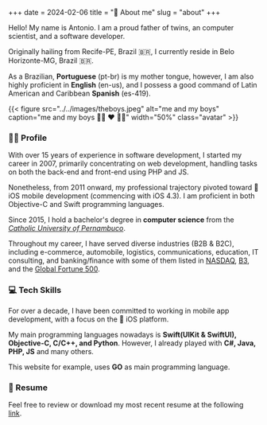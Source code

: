 +++
date = 2024-02-06
title = "👤 About me"
slug = "about"
+++

Hello! My name is Antonio. I am a proud father of twins, an computer scientist, and a software developer.

Originally hailing from Recife-PE, Brazil 🇧🇷, I currently reside in Belo Horizonte-MG, Brazil 🇧🇷. 

As a Brazilian, **Portuguese** (pt-br) is my mother tongue, however, I am also highly proficient in **English** (en-us), and I possess a good command of Latin American and Caribbean **Spanish** (es-419).

{{< figure src="../../images/theboys.jpeg" alt="me and my boys" caption="me and my boys 👶🏻 ❤️ 👶🏻" width="50%" class="avatar" >}}

### 🧑‍💻 Profile 

With over 15 years of experience in software development, I started my career in 2007, primarily concentrating on web development, handling tasks on both the back-end and front-end using PHP and JS.

Nonetheless, from 2011 onward, my professional trajectory pivoted toward  iOS mobile development (commencing with iOS 4.3). I am proficient in both Objective-C and Swift programming languages.

Since 2015, I hold a bachelor's degree in __computer science__ from the _[Catholic University of Pernambuco][unicap]_.

Throughout my career, I have served diverse industries (B2B & B2C), including e-commerce, automobile, logistics, communications, education, IT consulting, and banking/finance with some of them listed in [NASDAQ][nasdaq], [B3][b3], and the [Global Fortune 500][fortune500].

### 💻 Tech Skills 

For over a decade, I have been committed to working in mobile app development, with a focus on the  iOS platform.

My main programming languages nowadays is **Swift(UIKit & SwiftUI), Objective-C, C/C++, and Python**. 
However, I already played with **C#, Java, PHP, JS** and many others.

This website for example, uses **GO** as main programming language.

### 📄 Resume 
Feel free to review or download my most recent resume at the following [link][resume].

[resume]: https://drive.proton.me/urls/XP2H6N18CW#2B9RApp7RTmY
[nasdaq]: https://www.nasdaq.com/
[b3]: https://www.b3.com.br/en_us/
[fortune500]: https://fortune.com/ranking/global500/
[unicap]: https://portal.unicap.br/w/ciencia-da-computacao#presencial/sobre
[twitter]: https://twitter.com/anettodev
[linkedin]: https://www.linkedin.com/in/anettodev/
[github]: https://github.com/anettodev
[feed]: /index.xml
